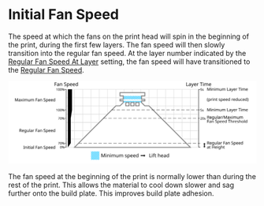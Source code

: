 Initial Fan Speed
====
The speed at which the fans on the print head will spin in the beginning of the print, during the first few layers. The fan speed will then slowly transition into the regular fan speed. At the layer number indicated by the [Regular Fan Speed At Layer](cool_fan_full_layer.md) setting, the fan speed will have transitioned to the [Regular Fan Speed](cool_fan_speed_min.md).

![Which fan speed is used where](images/cool_fan_speed.svg)

The fan speed at the beginning of the print is normally lower than during the rest of the print. This allows the material to cool down slower and sag further onto the build plate. This improves build plate adhesion.